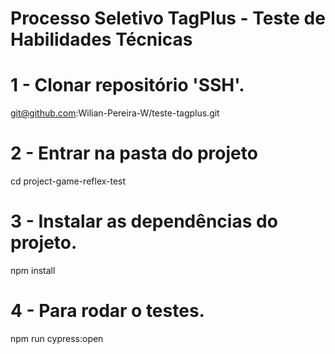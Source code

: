 # Processo Seletivo TagPlus - Teste de Habilidades Técnicas

# 1 - Clonar repositório 'SSH'.

git@github.com:Wilian-Pereira-W/teste-tagplus.git

# 2 - Entrar na pasta do projeto

cd project-game-reflex-test

# 3 - Instalar as dependências do projeto.

npm install

# 4 - Para rodar o testes.

npm run cypress:open
